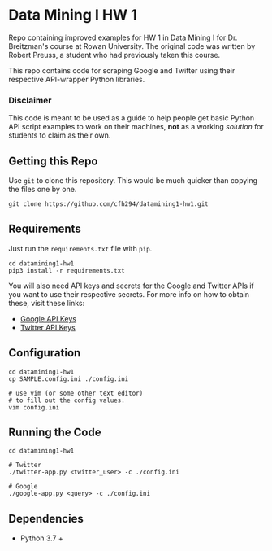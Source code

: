 # Data Mining I HW 1

Repo containing improved examples for HW 1 in Data Mining I for Dr. Breitzman's course 
at Rowan University. The original code was written by Robert Preuss, a student who had previously
taken this course.

This repo contains code for scraping Google and Twitter using their respective API-wrapper Python 
libraries. 

### Disclaimer

This code is meant to be used as a guide to help people get basic Python API script examples
to work on their machines, **not** as a working *solution* for students to claim as their own.

## Getting this Repo

Use ```git``` to clone this repository. This would be much quicker than copying the files 
one by one.

```shell script
git clone https://github.com/cfh294/datamining1-hw1.git
```

## Requirements

Just run the ```requirements.txt``` file with ```pip```.

```shell script
cd datamining1-hw1
pip3 install -r requirements.txt
```

You will also need API keys and secrets for the Google and Twitter APIs if you
want to use their respective secrets. For more info on how to obtain these, 
visit these links:

- [Google API Keys](https://developers.google.com/maps/documentation/javascript/get-api-key)
- [Twitter API Keys](https://developer.twitter.com/en/docs/basics/apps/guides/the-app-management-dashboard)

## Configuration

```shell script
cd datamining1-hw1
cp SAMPLE.config.ini ./config.ini

# use vim (or some other text editor) 
# to fill out the config values. 
vim config.ini
```

## Running the Code

```shell script
cd datamining1-hw1

# Twitter 
./twitter-app.py <twitter_user> -c ./config.ini

# Google
./google-app.py <query> -c ./config.ini
```

## Dependencies

- Python 3.7 +
